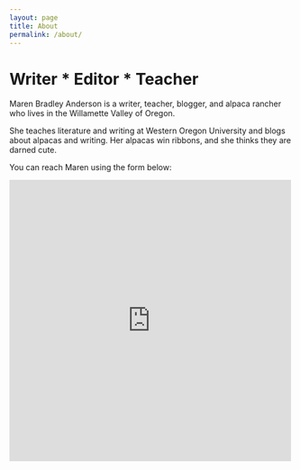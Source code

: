 ```yaml
---
layout: page
title: About
permalink: /about/
---
```


# Writer * Editor * Teacher
Maren Bradley Anderson is a writer, teacher, blogger, and alpaca rancher who
lives in the Willamette Valley of Oregon.

She teaches literature and writing at Western Oregon University and blogs
about alpacas and writing. Her alpacas win ribbons, and she thinks they are
darned cute.

You can reach Maren using the form below:

<iframe src="https://docs.google.com/forms/d/e/1FAIpQLScANErewJs1oc801UYUCsW6tiAtBu4-6jR44Eohv5mg-wbr1g/viewform?embedded=true" width="500" height="500" frameborder="0" marginheight="0" marginwidth="0">Loading...
</iframe>
